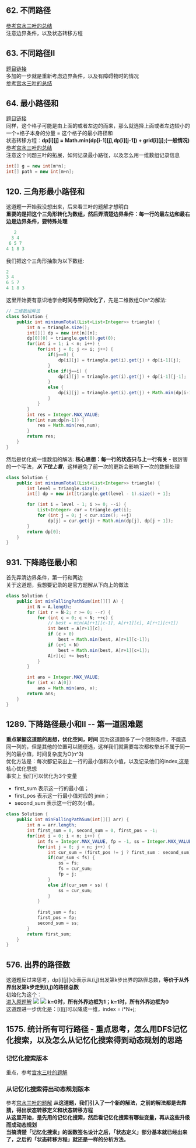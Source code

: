 ## 62. 不同路径
[参考宫水三叶的总结](https://mp.weixin.qq.com/s?__biz=MzU4NDE3MTEyMA==&mid=2247485037&idx=1&sn=d6d52c48600e655161e84f25d3402514&chksm=fd9cad72caeb2464e1d8adcd991ec178001472a6c6ddc02a1764bc74ea27a97f71fddbce9975&scene=178&cur_album_id=1773144264147812354#rd)
<br/>
注意边界条件，以及状态转移方程

## 63. 不同路径II
[题目链接](https://leetcode-cn.com/problems/unique-paths-ii/)<br/>
多加的一步就是重新考虑边界条件，以及有障碍物时的情况<br/>
[参考宫水三叶的总结](https://mp.weixin.qq.com/s?__biz=MzU4NDE3MTEyMA==&mid=2247485089&idx=1&sn=fd52fd088a5778c9ee101741d458605d&chksm=fd9cadbecaeb24a8f2115139f438fed36cddd96d00d5249d661684faf33b9874e62883720ae6&scene=178&cur_album_id=1773144264147812354#rd)

## 64. 最小路径和
[题目链接](https://leetcode-cn.com/problems/minimum-path-sum/)<br/>
同样，这个格子可能是由上面的或者左边的而来，那么就选择上面或者左边较小的一个+格子本身的分量 = 这个格子的最小路径和<br/>
状态转移方程：**dp[i][j] = Math.min(dp[i-1][j],dp[i][j-1]) + grid[i][j];(一般情况)**<br/>
[参考宫水三叶的总结](https://mp.weixin.qq.com/s?__biz=MzU4NDE3MTEyMA==&mid=2247485106&idx=1&sn=39adbde98707dc02a99e71f58cad5e7c&chksm=fd9cadadcaeb24bb2295d170f3de8dca0ce8e5acadccafbee82139dfe38ce1984435cd7a50ed&scene=178&cur_album_id=1773144264147812354#rd)<br/>
注意这个问题三叶的拓展，如何记录最小路径，以及怎么用一维数组记录信息<br/>
```Java
int[] g = new int[m*n];
int[] path = new int[m+n];
```

## 120. 三角形最小路径和
这道题一开始我没想出来，后来看三叶的题解才想明白<br/>
**重要的是把这个三角形转化为数组，然后弄清楚边界条件：每一行的最左边和最右边是边界条件，要特殊处理**<br/>
```Java
   2
  3 4
 6 5 7
4 1 8 3
```
我们把这个三角形抽象为以下数组:
```Java
2
3 4
6 5 7
4 1 8 3
```
这里开始要有意识地学会**时间与空间优化了**，先是二维数组O(n^2)解法:
```Java
// 二维数组解法
class Solution {
    public int minimumTotal(List<List<Integer>> triangle) {
        int n = triangle.size();
        int[][] dp = new int[n][n];
        dp[0][0] = triangle.get(0).get(0);
        for(int i = 1; i < n; i++) {
            for(int j = 0; j <= i; j++) {
                if(j==0) {
                    dp[i][j] = triangle.get(i).get(j) + dp[i-1][j];
                }
                else if(j==i) {
                    dp[i][j] = triangle.get(i).get(j) + dp[i-1][j-1];
                }
                else {
                    dp[i][j] = triangle.get(i).get(j) + Math.min(dp[i-1][j-1],dp[i-1][j]);
                }
            }
        }
        int res = Integer.MAX_VALUE;
        for(int num:dp[n-1]) {
            res = Math.min(res,num);
        }
        return res;
    }
}
```
然后是优化成一维数组的解法: **核心思想：每一行的状态只与上一行有关** - 很厉害的一个写法，***从下往上看***，这样避免了前一次的更新会影响下一次的数据处理
```Java
class Solution {
    public int minimumTotal(List<List<Integer>> triangle) {
        int level = triangle.size();
        int[] dp = new int[triangle.get(level - 1).size() + 1];

        for (int i = level - 1; i >= 0; --i) {
            List<Integer> cur = triangle.get(i);
            for (int j = 0; j < cur.size(); ++j) 
                dp[j] = cur.get(j) + Math.min(dp[j], dp[j + 1]);
        }
        return dp[0];
    }
}
```
## 931. 下降路径最小和
首先弄清边界条件，第一行和两边<br/>
关于这道题，我想要记录的是官方题解从下向上的做法
```Java
class Solution {
    public int minFallingPathSum(int[][] A) {
        int N = A.length;
        for (int r = N-2; r >= 0; --r) {
            for (int c = 0; c < N; ++c) {
                // best = min(A[r+1][c-1], A[r+1][c], A[r+1][c+1])
                int best = A[r+1][c];
                if (c > 0)
                    best = Math.min(best, A[r+1][c-1]);
                if (c+1 < N)
                    best = Math.min(best, A[r+1][c+1]);
                A[r][c] += best;
            }
        }

        int ans = Integer.MAX_VALUE;
        for (int x: A[0])
            ans = Math.min(ans, x);
        return ans;
    }
}
```
## 1289. 下降路径最小和II -- 第一道困难题
**重点掌握这道题的思想，优化空间，时间**
因为这道题多了一个限制条件，不能选同一列的，但是其他的位置可以随便选，这样我们就需要每次都枚举出不属于同一列的最小值，时间复杂度为O(n^3)<br/>
优化方法是：每次都记录出上一行的最小值和次小值，以及记录他们的index,这是核心优化思想<br/>
事实上 我们可以优化为3个变量<br/>
* first_sum 表示这一行的最小值；
* first_pos 表示这一行最小值对应的 jmin；
* second_sum 表示这一行的次小值。
```Java
class Solution {
    public int minFallingPathSum(int[][] arr) {
        int n = arr.length;
        int first_sum = 0, second_sum = 0, first_pos = -1;
        for(int i = 0; i < n; i++) {
            int fs = Integer.MAX_VALUE, fp = -1, ss = Integer.MAX_VALUE;
            for(int j = 0; j < n; j++) {
                int cur_sum = (first_pos != j ? first_sum : second_sum) + arr[i][j];
                if(cur_sum < fs) {
                    ss = fs;
                    fs = cur_sum;
                    fp = j;
                }
                else if(cur_sum < ss) {
                    ss = cur_sum;
                }
            }
            
            first_sum = fs;
            first_pos = fp;
            second_sum = ss;
        }
        return first_sum;
    }
}
```
## 576. 出界的路径数
这道题反过来思考，dp[i][j][k]:表示从(i,j)出发第k步出界的路径总数，**等价于从外界出发第k步走到(i,j)的路径总数**<br/>
初始化为这个：<br/>
[进入原题解](https://leetcode-cn.com/problems/out-of-boundary-paths/solution/zhuang-tai-ji-du-shi-zhuang-tai-ji-by-christmas_wa/)
![](https://pic.leetcode-cn.com/68b8de2886020e1562a99cfc0581e9873ab79ed7e82a1f7fbd2950ea8b512972-%E5%B9%BB%E7%81%AF%E7%89%871.PNG)
![](https://pic.leetcode-cn.com/09abfdd317f5a26c7044b4a22acea19afe79bd2542e391edd4e6ccccd0548b6c-%E5%B9%BB%E7%81%AF%E7%89%872.PNG)
**k=0时，所有外界边框为1；k=1时，所有外界边框为0**<br/>
这道题进一步优化是：[i][j]可以降成一维，index = i*N+j;<br/>

## 1575. 统计所有可行路径 - 重点思考，怎么用DFS记忆化搜索，以及怎么从记忆化搜索得到动态规划的思路
### 记忆化搜索版本
重点，参考[宫水三叶的题解](https://mp.weixin.qq.com/s?__biz=MzU4NDE3MTEyMA==&mid=2247485297&idx=1&sn=5ee4ce31c42d368af0653f60aa263c82&chksm=fd9cac6ecaeb25787e6da90423c5467e1679da0a8aaf1a3445475199a8f148d8629e851fea57&scene=178&cur_album_id=1773144264147812354#rd)
### 从记忆化搜索得出动态规划版本
参考[宫水三叶的题解](https://mp.weixin.qq.com/s?__biz=MzU4NDE3MTEyMA==&mid=2247485319&idx=1&sn=95a3dc9c97ca57185de792ca70924afe&chksm=fd9cac98caeb258ebea466f59378670a90af1cb3015ae70922e1d04ac711a5b8d8d853ac5e7d&cur_album_id=1773144264147812354&scene=190#rd)
**从这道题，我们引入了一个新的解法，之前的解法都是去靠猜，得出状态转移定义和状态转移方程**<br/>
**从这里开始，是先用的记忆化搜索，然后看记忆化搜索有哪些变量，再从这些升级而成动态规划**<br/>
**当搞清楚「记忆化搜索」的函数签名设计之后，「状态定义」部分基本就已经出来了，之后的「状态转移方程」就还是一样的分析方法。**

